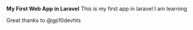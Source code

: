 **My First Web App in Laravel**
This is my first app in laravel
I am learning

Great thanks to @gp10devhts

